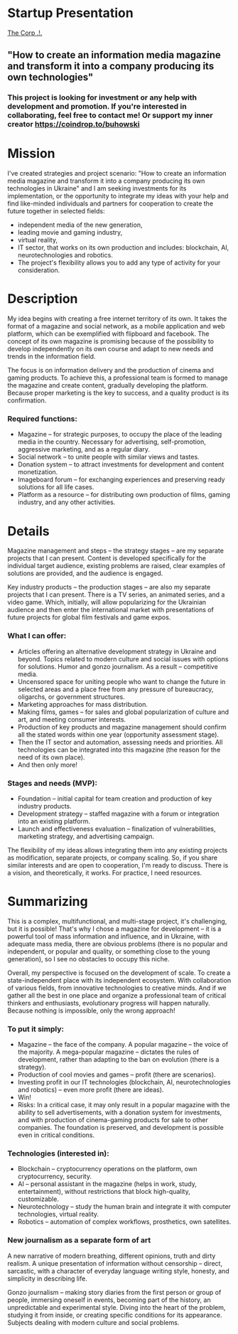 # Startup Presentation

[The Corp .!.](https://buhowski.dev/startup)

## "How to create an information media magazine and transform it into a company producing its own technologies"

### This project is looking for investment or any help with development and promotion. If you're interested in collaborating, feel free to contact me! Or support my inner creator https://coindrop.to/buhowski

# Mission

I've created strategies and project scenario: "How to create an information media magazine and transform it into a company producing its own technologies in Ukraine" and I am seeking investments for its implementation, or the opportunity to integrate my ideas with your help and find like-minded individuals and partners for cooperation to create the future together in selected fields:

- independent media of the new generation,
- leading movie and gaming industry,
- virtual reality,
- IT sector, that works on its own production and includes: blockchain, AI, neurotechnologies and robotics.
- The project's flexibility allows you to add any type of activity for your consideration.

# Description

My idea begins with creating a free internet territory of its own. It takes the format of a magazine and social network, as a mobile application and web platform, which can be exemplified with flipboard and facebook. The concept of its own magazine is promising because of the possibility to develop independently on its own course and adapt to new needs and trends in the information field.

The focus is on information delivery and the production of cinema and gaming products. To achieve this, a professional team is formed to manage the magazine and create content, gradually developing the platform. Because proper marketing is the key to success, and a quality product is its confirmation.

### Required functions:

- Magazine – for strategic purposes, to occupy the place of the leading media in the country. Necessary for advertising, self-promotion, aggressive marketing, and as a regular diary.
- Social network – to unite people with similar views and tastes.
- Donation system – to attract investments for development and content monetization.
- Imageboard forum – for exchanging experiences and preserving ready solutions for all life cases.
- Platform as a resource – for distributing own production of films, gaming industry, and any other activities.

# Details

Magazine management and steps – the strategy stages – are my separate projects that I can present. Content is developed specifically for the individual target audience, existing problems are raised, clear examples of solutions are provided, and the audience is engaged.

Key industry products – the production stages – are also my separate projects that I can present. There is a TV series, an animated series, and a video game. Which, initially, will allow popularizing for the Ukrainian audience and then enter the international market with presentations of future projects for global film festivals and game expos.

### What I can offer:

- Articles offering an alternative development strategy in Ukraine and beyond. Topics related to modern culture and social issues with options for solutions. Humor and gonzo journalism. As a result – competitive media.
- Uncensored space for uniting people who want to change the future in selected areas and a place free from any pressure of bureaucracy, oligarchs, or government structures.
- Marketing approaches for mass distribution.
- Making films, games – for sales and global popularization of culture and art, and meeting consumer interests.
- Production of key products and magazine management should confirm all the stated words within one year (opportunity assessment stage).
- Then the IT sector and automation, assessing needs and priorities. All technologies can be integrated into this magazine (the reason for the need of its own place).
- And then only more!

### Stages and needs (MVP):

- Foundation – initial capital for team creation and production of key industry products.
- Development strategy – staffed magazine with a forum or integration into an existing platform.
- Launch and effectiveness evaluation – finalization of vulnerabilities, marketing strategy, and advertising campaign.

The flexibility of my ideas allows integrating them into any existing projects as modification, separate projects, or company scaling. So, if you share similar interests and are open to cooperation, I'm ready to discuss. There is a vision, and theoretically, it works. For practice, I need resources.

# Summarizing

This is a complex, multifunctional, and multi-stage project, it's challenging, but it is possible! That's why I chose a magazine for development – it is a powerful tool of mass information and influence, and in Ukraine, with adequate mass media, there are obvious problems (there is no popular and independent, or popular and quality, or something close to the young generation), so I see no obstacles to occupy this niche.

Overall, my perspective is focused on the development of scale. To create a state-independent place with its independent ecosystem. With collaboration of various fields, from innovative technologies to creative minds. And if we gather all the best in one place and organize a professional team of critical thinkers and enthusiasts, evolutionary progress will happen naturally. Because nothing is impossible, only the wrong approach!

### To put it simply:

- Magazine – the face of the company. A popular magazine – the voice of the majority. A mega-popular magazine – dictates the rules of development, rather than adapting to the ban on evolution (there is a strategy).
- Production of cool movies and games – profit (there are scenarios).
- Investing profit in our IT technologies (blockchain, AI, neurotechnologies and robotics) – even more profit (there are ideas).
- Win!
- Risks: In a critical case, it may only result in a popular magazine with the ability to sell advertisements, with a donation system for investments, and with production of cinema-gaming products for sale to other companies. The foundation is preserved, and development is possible even in critical conditions.

### Technologies (interested in):

- Blockchain – cryptocurrency operations on the platform, own cryptocurrency, security.
- AI – personal assistant in the magazine (helps in work, study, entertainment), without restrictions that block high-quality, customizable.
- Neurotechnology – study the human brain and integrate it with computer technologies, virtual reality.
- Robotics – automation of complex workflows, prosthetics, own satellites.

### New journalism as a separate form of art

A new narrative of modern breathing, different opinions, truth and dirty realism. A unique presentation of information without censorship – direct, sarcastic, with a character of everyday language writing style, honesty, and simplicity in describing life.

Gonzo journalism – making story diaries from the first person or group of people, immersing oneself in events, becoming part of the history, an unpredictable and experimental style. Diving into the heart of the problem, studying it from inside, or creating specific conditions for its appearance. Subjects dealing with modern culture and social problems.
